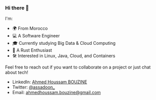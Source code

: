 ### Hi there 👋

I'm:

- 🌍 From Morocco
- 💻 A Software Engineer
- 🎓 Currently studying Big Data & Cloud Computing
- 🦀 A Rust Enthusiast
- 🛠️ Interested in Linux, Java, Cloud, and Containers


Feel free to reach out if you want to collaborate on a project or just chat about tech!

- LinkedIn: [Ahmed Houssam BOUZINE](https://www.linkedin.com/in/ahmed-houssam-bouzine/)
- Twitter: [@assadoon_](https://x.com/assadoon_)
- Email: ahmedhoussam.bouzine@gmail.com

